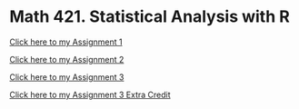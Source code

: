 # Math 421. Statistical Analysis with R
[Click here to my Assignment 1](Assignment-1.html)

[Click here to my Assignment 2](Assignment2.html)

[Click here to my Assignment 3](Assignment3.html)

[Click here to my Assignment 3 Extra Credit](Assignment3ExtraCredit.html)
